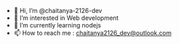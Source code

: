 - 👋 Hi, I’m @chaitanya-2126-dev
- 👀 I’m interested in Web development
- 🌱 I’m currently learning nodejs
- 📫 How to reach me : chaitanya2126_dev@outlook.com

<!---
chaitanya-2126-dev/chaitanya-2126-dev is a ✨ special ✨ repository because its `README.md` (this file) appears on your GitHub profile.
You can click the Preview link to take a look at your changes.
--->
